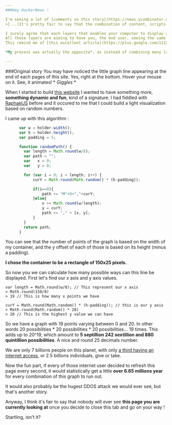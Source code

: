 ```yaml
---
###Hey HackerNews !

I'm seeing a lot of [comments on this story](https://news.ycombinator.com/item?id=5940353), and one by [rhplus](https://news.ycombinator.com/user?id=rhplus) got my attention :
>[...]It's pretty fair to say that the combination of content, scripts and headers for almost any page you see on the internet has been uniquely crafted for you and your browser.[...]

I surely agree that each layers that enables your computer to display a web page - which is just a specific arrangement of pixels - makes it unique.
All those layers are aiming to have you, the end user, seeing the same page that someone would see under a totally different environment.
This remind me of [this excellent article](https://plus.google.com/112218872649456413744/posts/dfydM2Cnepe) which emphasis on the dizzying depth of a simple webpage display.

*My process was actually the opposite*, as instead of combining many layers of technologies to display the same arrangement of pixels, I used one to be sure that this arrangement would be different.

---
```


###Original story
You may have noticed the little graph line appearing at the end of each pages of this site.
Yes, right at the bottom. Hover your mouse on it. See, it animates! \* *Giggles* \*

When I started to build [this website](http://alexiscreuzot.com/) I wanted to have something more, **something dynamic and fun**, kind of a signature. I had fiddled with [RaphaelJS](http://raphaeljs.com/) before and it occured to me that I could build a light visualization based on random numbers.

I came up with this algorithm :
```javascript
      var w = holder.width();
      var h = holder.height();
      var padding = 5;

      function randomPath() {
        var length = Math.round(w/8);
        var path = "";
        var   x = 0;
        var   y = 0;

        for (var i = 0; i < length; i++) {
            curY = Math.round(Math.random() * (h-padding));

            if(i==0){
                path += "M"+0+","+curY;
            }else{
                x += Math.round(w/length);
                y = curY;
                path += "," + [x, y];
            }
        }
        return path;
      }
```

You can see that the number of points of the graph is based on the width of my container, and the y offset of each of those is based on its height (minus a padding).

**I chose the container to be a rectangle of 150x25 pixels.**

So now you we can calculate how many possible ways can this line be displayed.
First let's find our x axis and y axis values.

    var length = Math.round(w/8); // This represent our x axis
    > Math.round(150/8)
    > 19 // This is how many x points we have

    curY = Math.round(Math.random() * (h-padding)); // this is our y axis
    > Math.round(Math.random() * 20)
    > 20 // This is the highest y value we can have

So we have a graph with 19 points varying between 0 and 20. In other words 20 possibilities * 20 possibilities * 20 possibilities... 19 times.
This adds up to 20^19, which amount to **5 septillion 242 sextillion and 880 quintillion possibilities**. A nice and round 25 decimals number.

We are only 7 billions people on this planet, with only [a third having an internet access](http://www.internetworldstats.com/stats.htm), or 2.5 billions individuals, give or take.

Now the fun part, if every of those internet user decided to refresh this page every second, it would statistically get a little **over 6.65 millions year** for every combination of this graph to run out.

It would also probably be the hugest DDOS attack we would ever see, but that's another story.

Anyway, I think it's fair to say that nobody will ever see **this page you are currently looking at** once you decide to close this tab and go on your way !

Startling, isn't it?



